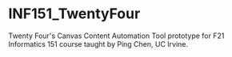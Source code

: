 # INF151_TwentyFour
Twenty Four's Canvas Content Automation Tool prototype for F21 Informatics 151 course taught by Ping Chen, UC Irvine. 
